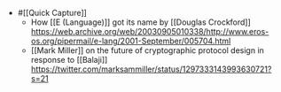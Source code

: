 - #[[Quick Capture]]
    - How [[E (Language)]] got its name by [[Douglas Crockford]] https://web.archive.org/web/20030905010338/http://www.eros-os.org/pipermail/e-lang/2001-September/005704.html
    - [[Mark Miller]] on the future of cryptographic protocol design in response to [[Balaji]] https://twitter.com/marksammiller/status/1297333143993630721?s=21
